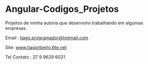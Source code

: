 # Angular-Codigos_Projetos
Projetos de minha autoria que desenvolvi trabalhando em algumas empresas.

Email : tiago.programador@hotmail.com

Site: www.tiagoribeiro.6te.net

Tel Contato : 27 9 9629 6021
